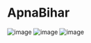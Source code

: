 # ApnaBihar

![image](https://drive.google.com/uc?export=view&id=1vUHi9x30m8GddUqIyUX_HsZmcRyCHZZv)
![image](https://drive.google.com/uc?export=view&id=1QhWSTMVozFYqxzGnsMhsjrDc4FA3A-tC)
![image](https://drive.google.com/uc?export=view&id=1kzWnFQqc2S_8GGIuu6qALWFdC4wXQa-b)

